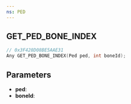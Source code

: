 ```yaml
---
ns: PED
---
```

## GET_PED_BONE_INDEX

```c
// 0x3F428D08BE5AAE31
Any GET_PED_BONE_INDEX(Ped ped, int boneId);
```

## Parameters
* **ped**:
* **boneId**:
